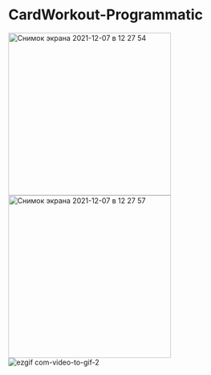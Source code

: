 # CardWorkout-Programmatic
<img width="324" alt="Снимок экрана 2021-12-07 в 12 27 54" src="https://user-images.githubusercontent.com/87028055/145012782-32d6cae3-8ce2-4cda-913b-47dc7f199645.png"> <img width="324" alt="Снимок экрана 2021-12-07 в 12 27 57" src="https://user-images.githubusercontent.com/87028055/145012810-ecfe5b4f-1c70-40fb-9f4b-ecd42e841065.png">
![ezgif com-video-to-gif-2](https://user-images.githubusercontent.com/87028055/145013618-0f941522-5256-47f8-adb4-990efaf80c1d.gif)

